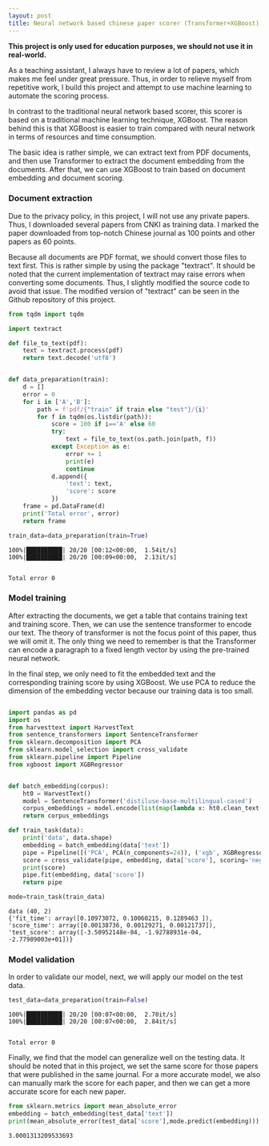 ```yaml
---
layout: post
title: Neural network based chinese paper scorer (Transformer+XGBoost)
---
```

**This project is only used for education purposes, we should not use it in real-world.**

As a teaching assistant, I always have to review a lot of papers, which makes me feel under great pressure. Thus, in order to relieve myself from repetitive work, I build this project and attempt to use machine learning to automate the scoring process.

In contrast to the traditional neural network based scorer, this scorer is based on a traditional machine learning technique, XGBoost. The reason behind this is that XGBoost is easier to train compared with neural network in terms of resources and time consumption.

The basic idea is rather simple, we can extract text from PDF documents, and then use Transformer to extract the document embedding from the documents. After that, we can use XGBoost to train based on document embedding and document scoring.

### Document extraction
Due to the privacy policy, in this project, I will not use any private papers. Thus, I downloaded several papers from CNKI as training data. I marked the paper downloaded from top-notch Chinese journal as 100 points and other papers as 60 points.

Because all documents are PDF format, we should convert those files to text first. This is rather simple by using the package "textract". It should be noted that the current implementation of textract may raise errors when converting some documents. Thus, I slightly modified the source code to avoid that issue. The modified version of "textract" can be seen in the Github repository of this project.


```python
from tqdm import tqdm

import textract

def file_to_text(pdf):
    text = textract.process(pdf)
    return text.decode('utf8')


def data_preparation(train):
    d = []
    error = 0
    for i in ['A','B']:
        path = f'pdf/{"train" if train else "test"}/{i}'
        for f in tqdm(os.listdir(path)):
            score = 100 if i=='A' else 60
            try:
                text = file_to_text(os.path.join(path, f))
            except Exception as e:
                error += 1
                print(e)
                continue
            d.append({
                'text': text,
                'score': score
            })
    frame = pd.DataFrame(d)
    print('Total error', error)
    return frame

train_data=data_preparation(train=True)
```

    100%|██████████| 20/20 [00:12<00:00,  1.54it/s]
    100%|██████████| 20/20 [00:09<00:00,  2.13it/s]
    

    Total error 0
    

### Model training
After extracting the documents, we get a table that contains training text and training score. Then, we can use the sentence transformer to encode our text. The theory of transformer is not the focus point of this paper, thus we will omit it. The only thing we need to remember is that the Transformer can encode a paragraph to a fixed length vector by using the pre-trained neural network.

In the final step, we only need to fit the embedded text and the corresponding training score by using XGBoost. We use PCA to reduce the dimension of the embedding vector because our training data is too small.


```python

import pandas as pd
import os
from harvesttext import HarvestText
from sentence_transformers import SentenceTransformer
from sklearn.decomposition import PCA
from sklearn.model_selection import cross_validate
from sklearn.pipeline import Pipeline
from xgboost import XGBRegressor


def batch_embedding(corpus):
    ht0 = HarvestText()
    model = SentenceTransformer('distiluse-base-multilingual-cased')
    corpus_embeddings = model.encode(list(map(lambda x: ht0.clean_text(x), corpus.tolist())))
    return corpus_embeddings

def train_task(data):
    print('data', data.shape)
    embedding = batch_embedding(data['text'])
    pipe = Pipeline([('PCA', PCA(n_components=24)), ('xgb', XGBRegressor())])
    score = cross_validate(pipe, embedding, data['score'], scoring='neg_mean_absolute_error', cv=3)
    print(score)
    pipe.fit(embedding, data['score'])
    return pipe
```


```python
mode=train_task(train_data)
```

    data (40, 2)
    {'fit_time': array([0.10973072, 0.10060215, 0.1289463 ]), 'score_time': array([0.00138736, 0.00129271, 0.00121737]), 'test_score': array([-3.50952148e-04, -1.92788931e-04, -2.77989003e+01])}
    

### Model validation
In order to validate our model, next, we will apply our model on the test data.


```python
test_data=data_preparation(train=False)
```

    100%|██████████| 20/20 [00:07<00:00,  2.70it/s]
    100%|██████████| 20/20 [00:07<00:00,  2.84it/s]
    

    Total error 0
    

Finally, we find that the model can generalize well on the testing data. It should be noted that in this project, we set the same score for those papers that were published in the same journal. For a more accurate model, we also can manually mark the score for each paper, and then we can get a more accurate score for each new paper.


```python
from sklearn.metrics import mean_absolute_error
embedding = batch_embedding(test_data['text'])
print(mean_absolute_error(test_data['score'],mode.predict(embedding)))
```

    3.0001313209533693
    
